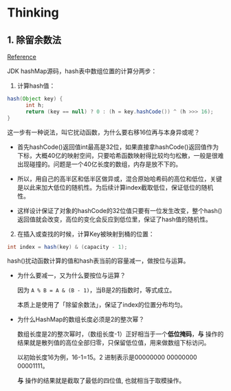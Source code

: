 # Thinking

## 1. 除留余数法

[Reference](http://www.nowamagic.net/academy/detail/3008040)

JDK hashMap源码，hash表中数组位置的计算分两步：

1. 计算hash值：

  ```Java
  hash(Object key) {
        int h;
        return (key == null) ? 0 : (h = key.hashCode()) ^ (h >>> 16);
  }
  ```
  这一步有一种说法，叫它扰动函数，为什么要右移16位再与本身异或呢？

   - 首先hashCode()返回值int最高是32位，如果直接拿hashCode()返回值作为下标，大概40亿的映射空间，只要哈希函数映射得比较均匀松散，一般是很难出现碰撞的。问题是一个40亿长度的数组，内存是放不下的。

   - 所以，用自己的高半区和低半区做异或，混合原始哈希码的高位和低位，关键是以此来加大低位的随机性。为后续计算index截取低位，保证低位的随机性。

   - 这样设计保证了对象的hashCode的32位值只要有一位发生改变，整个hash()返回值就会改变，高位的变化会反应到低位里，保证了hash值的随机性。

2. 在插入或查找的时候，计算Key被映射到桶的位置：
  
  ```Java
  int index = hash(key) & (capacity - 1);
  ```
  hash()扰动函数计算的值和hash表当前的容量减一，做按位与运算。

 - 为什么要减一，又为什么要按位与运算？

    因为 `A % B = A & (B - 1)`，当B是2的指数时，等式成立。

    本质上是使用了「除留余数法」，保证了index的位置分布均匀。

 - 为什么HashMap的数组长度必须是2的整次幂？

    数组长度是2的整次幂时，（数组长度-1）正好相当于一个**低位掩码**，**与** 操作的结果就是散列值的高位全部归零，只保留低位值，用来做数组下标访问。

    以初始长度16为例，16-1=15。2 进制表示是00000000 00000000 00001111。
    
    **与** 操作的结果就是截取了最低的四位值, 也就相当于取模操作。